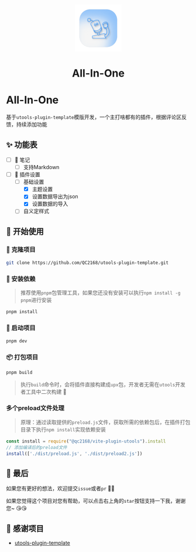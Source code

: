 
<div align="center">
  <img src="https://github.com/xuanbingBank/all-in-one/raw/main/public/logo.png" alt="logo">
  <h1 align="center">All-In-One</h1>
</div>

# All-In-One

基于`utools-plugin-template`模版开发，一个主打啥都有的插件，根据评论区反馈，持续添加功能

## ✨ 功能表

- [ ] 📝 笔记
  - [ ] 支持Markdown
- [ ] 🔧 插件设置
  - [ ] 基础设置
    - [x] 主题设置
    - [x] 设置数据导出为json
    - [x] 设置数据的导入
  - [ ] 自义定样式

## 🥩 开始使用

### 🔗 克隆项目

```bash
git clone https://github.com/QC2168/utools-plugin-template.git
```

### 🔧 安装依赖

> 推荐使用`pnpm`包管理工具，如果您还没有安装可以执行`npm install -g pnpm`进行安装

```bash
pnpm install
```

### 🛫 启动项目

```bash
pnpm dev
```

### 📦 打包项目

```bash
pnpm build
```

> 执行`build`命令时，会将插件直接构建成`upx`包，开发者无需在`utools`开发者工具中二次构建 🚀

### 多个preload文件处理

> 原理：通过读取提供的`preload.js`文件，获取所需的依赖包后，在插件打包目录下执行`npm install`实现依赖安装

```js
const install = require("@qc2168/vite-plugin-utools").install
// 添加编译后的preload文件
install(['./dist/preload.js', './dist/preload2.js'])
```

## 🍭 最后

如果您有更好的想法，欢迎提交`issue`或者`pr` 🥰🥰

如果您觉得这个项目对您有帮助，可以点击右上角的`star`按钮支持一下我，谢谢您~ 😘😘

## 💖 感谢项目

- [utools-plugin-template](https://github.com/QC2168/utools-plugin-template)
